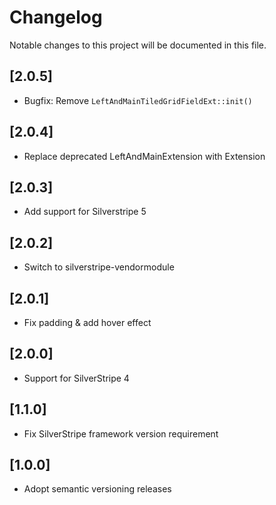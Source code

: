 # Changelog

Notable changes to this project will be documented in this file.

## [2.0.5]

- Bugfix: Remove `LeftAndMainTiledGridFieldExt::init()`


## [2.0.4]

- Replace deprecated LeftAndMainExtension with Extension


## [2.0.3]

- Add support for Silverstripe 5


## [2.0.2]

- Switch to silverstripe-vendormodule


## [2.0.1]

- Fix padding & add hover effect


## [2.0.0]

- Support for SilverStripe 4


## [1.1.0]

- Fix SilverStripe framework version requirement


## [1.0.0]

- Adopt semantic versioning releases
